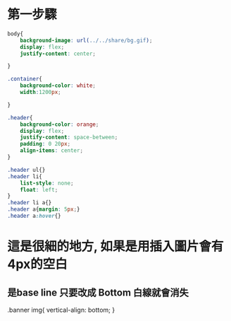 # 第一步驟

```css
body{
    background-image: url(../../share/bg.gif);
    display: flex;
    justify-content: center;

}

.container{
    background-color: white;
    width:1200px;

}

.header{
    background-color: orange;
    display: flex;
    justify-content: space-between;
    padding: 0 20px;
    align-items: center;
}

.header ul{}
.header li{
    list-style: none;
    float: left;
}
.header li a{}
.header a{margin: 5px;}
.header a:hover{}
```


# 這是很細的地方, 如果是用插入圖片會有4px的空白
## 是base line 只要改成 Bottom 白線就會消失

.banner img{
    vertical-align: bottom;
}